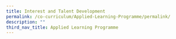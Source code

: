 ```yaml
---
title: Interest and Talent Development
permalink: /co-curriculum/Applied-Learning-Programme/permalink/
description: ""
third_nav_title: Applied Learning Programme
---
```

